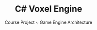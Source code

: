 ---
layout: projectDetail
projId: VoxelEngine
title: "C# Voxel Engine"
subtitle: "Course Project ~ Game Engine Architecture"
startDate: "2024-01-12"
endDate: "2024-03-23"
halted: false
featured: false
relevance: 60
categoryTags:
    - Software 
techTags: 
    - C#
    - OpenGL
    - Graphics Engine
    - Raytracing
    - Rasterizing
summary: "This course project encompases a hybrid renderer of rasterized 3D meshes and raytraced basic shapes and octrees"
shortDescription: "This is a template with example data that shows how an example project should look. This short description could extend a paragraph or two, but not get too much into detail."
longDescription: "This is my very long description, it could go on, and on, and on,and on,and on,and on,and on,and on,and on,and on,and on,and on,and on,and on,and on,and on,and on,and on,and on,and on,and on,and on,and on,and on,and on,and on, but it wont. It can also include html tags like <strong>this one</strong>..."
teamSize: 4
images:
    - name: treeView.png
      alt: "Miniature"
      footnote: "note"
    - name: blocks1.png
      alt: "Miniature"
      footnote: "note"
    - name: postprocess.png
      alt: "Miniature"
      footnote: "note"
    - name: rayCastAndRasterized.png
      alt: "Miniature"
      footnote: "note"
    - name: postprocess1.png
      alt: "Miniature"
      footnote: "note"
    - name: postprocess2.png
      alt: "Miniature"
      footnote: "note"
    - name: treeview2.png
      alt: "Miniature"
      footnote: "note"
    - name: blocks2.png
      alt: "Miniature"
      footnote: "note"
---